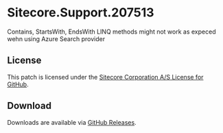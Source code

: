 # Sitecore.Support.207513
Contains, StartsWith, EndsWith LINQ methods might not work as expeced wehn using Azure Search provider

## License  
This patch is licensed under the [Sitecore Corporation A/S License for GitHub](https://github.com/sitecoresupport/Sitecore.Support.207513/blob/master/LICENSE).  

## Download  
Downloads are available via [GitHub Releases](https://github.com/sitecoresupport/Sitecore.Support.207513/releases).  
